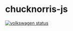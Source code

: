 # chucknorris-js

[![volkswagen status](https://auchenberg.github.io/volkswagen/volkswargen_ci.svg?v=1)](https://github.com/auchenberg/volkswagen)
